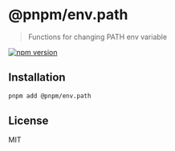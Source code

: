 # @pnpm/env.path

> Functions for changing PATH env variable

[![npm version](https://img.shields.io/npm/v/@pnpm/env.path.svg)](https://www.npmjs.com/package/@pnpm/env.path)

## Installation

```sh
pnpm add @pnpm/env.path
```

## License

MIT
